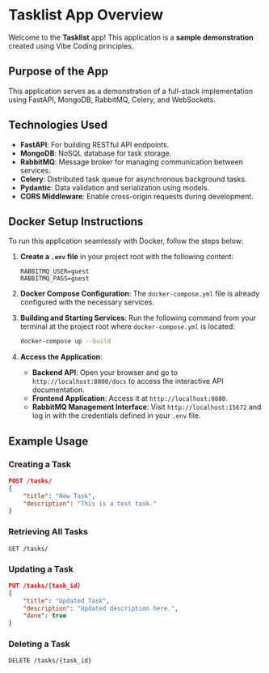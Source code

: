 # Tasklist App Overview

Welcome to the **Tasklist** app! This application is a **sample demonstration** created using Vibe Coding principles. 

## Purpose of the App

This application serves as a demonstration of a full-stack implementation using FastAPI, MongoDB, RabbitMQ, Celery, and WebSockets.

## Technologies Used

- **FastAPI**: For building RESTful API endpoints.
- **MongoDB**: NoSQL database for task storage.
- **RabbitMQ**: Message broker for managing communication between services.
- **Celery**: Distributed task queue for asynchronous background tasks.
- **Pydantic**: Data validation and serialization using models.
- **CORS Middleware**: Enable cross-origin requests during development.

## Docker Setup Instructions

To run this application seamlessly with Docker, follow the steps below:

1. **Create a `.env` file** in your project root with the following content:
   ```env
   RABBITMQ_USER=guest
   RABBITMQ_PASS=guest
   ```

2. **Docker Compose Configuration**:
   The `docker-compose.yml` file is already configured with the necessary services.

3. **Building and Starting Services**:
   Run the following command from your terminal at the project root where `docker-compose.yml` is located:
   ```bash
   docker-compose up --build
   ```

4. **Access the Application**:
   - **Backend API**: Open your browser and go to `http://localhost:8000/docs` to access the interactive API documentation.
   - **Frontend Application**: Access it at `http://localhost:8080`.
   - **RabbitMQ Management Interface**: Visit `http://localhost:15672` and log in with the credentials defined in your `.env` file.

## Example Usage

### Creating a Task
```json
POST /tasks/
{
    "title": "New Task",
    "description": "This is a test task."
}
```

### Retrieving All Tasks
```http
GET /tasks/
```

### Updating a Task
```json
PUT /tasks/{task_id}
{
    "title": "Updated Task",
    "description": "Updated description here.",
    "done": true
}
```

### Deleting a Task
```http
DELETE /tasks/{task_id}
```
